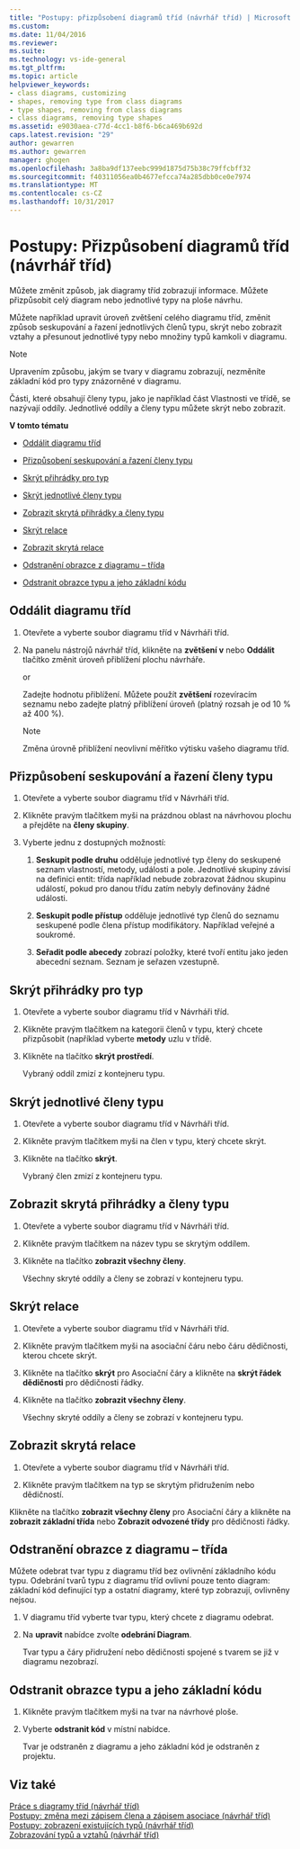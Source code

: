 ```yaml
---
title: "Postupy: přizpůsobení diagramů tříd (návrhář tříd) | Microsoft Docs"
ms.custom: 
ms.date: 11/04/2016
ms.reviewer: 
ms.suite: 
ms.technology: vs-ide-general
ms.tgt_pltfrm: 
ms.topic: article
helpviewer_keywords:
- class diagrams, customizing
- shapes, removing type from class diagrams
- type shapes, removing from class diagrams
- class diagrams, removing type shapes
ms.assetid: e9030aea-c77d-4cc1-b8f6-b6ca469b692d
caps.latest.revision: "29"
author: gewarren
ms.author: gewarren
manager: ghogen
ms.openlocfilehash: 3a8ba9df137eebc999d1875d75b38c79ffcbff32
ms.sourcegitcommit: f40311056ea0b4677efcca74a285dbb0ce0e7974
ms.translationtype: MT
ms.contentlocale: cs-CZ
ms.lasthandoff: 10/31/2017
---
```

# <a name="how-to-customize-class-diagrams-class-designer"></a>Postupy: Přizpůsobení diagramů tříd (návrhář tříd)
Můžete změnit způsob, jak diagramy tříd zobrazují informace. Můžete přizpůsobit celý diagram nebo jednotlivé typy na ploše návrhu.  
  
 Můžete například upravit úroveň zvětšení celého diagramu tříd, změnit způsob seskupování a řazení jednotlivých členů typu, skrýt nebo zobrazit vztahy a přesunout jednotlivé typy nebo množiny typů kamkoli v diagramu.  
  
> [!NOTE]
>  Upravením způsobu, jakým se tvary v diagramu zobrazují, nezměníte základní kód pro typy znázorněné v diagramu.  
  
 Části, které obsahují členy typu, jako je například část Vlastnosti ve třídě, se nazývají oddíly. Jednotlivé oddíly a členy typu můžete skrýt nebo zobrazit.  
  
 **V tomto tématu**  
  
-   [Oddálit diagramu tříd](../ide/how-to-customize-class-diagrams-class-designer.md#ZoomInOut)  
  
-   [Přizpůsobení seskupování a řazení členy typu](../ide/how-to-customize-class-diagrams-class-designer.md#CustomizeGroupingSorting)  
  
-   [Skrýt přihrádky pro typ](../ide/how-to-customize-class-diagrams-class-designer.md#HideCompartments)  
  
-   [Skrýt jednotlivé členy typu](../ide/how-to-customize-class-diagrams-class-designer.md#HideMembers)  
  
-   [Zobrazit skrytá přihrádky a členy typu](../ide/how-to-customize-class-diagrams-class-designer.md#DisplayHiddenCompartmentsAndMemberrs)  
  
-   [Skrýt relace](../ide/how-to-customize-class-diagrams-class-designer.md#HideAssociationAndInheritance)  
  
-   [Zobrazit skrytá relace](../ide/how-to-customize-class-diagrams-class-designer.md#DisplayAssociationAndInheritance)  
  
-   [Odstranění obrazce z diagramu – třída](../ide/how-to-customize-class-diagrams-class-designer.md#RemoveCodeAndShape)  
  
-   [Odstranit obrazce typu a jeho základní kódu](../ide/how-to-customize-class-diagrams-class-designer.md#DeleteTypeShapeAndCode)  
  
##  <a name="ZoomInOut"></a>Oddálit diagramu tříd  
  
1.  Otevřete a vyberte soubor diagramu tříd v Návrháři tříd.  
  
2.  Na panelu nástrojů návrhář tříd, klikněte na **zvětšení v** nebo **Oddálit** tlačítko změnit úroveň přiblížení plochu návrháře.  
  
     or  
  
     Zadejte hodnotu přiblížení. Můžete použít **zvětšení** rozevíracím seznamu nebo zadejte platný přiblížení úroveň (platný rozsah je od 10 % až 400 %).  
  
    > [!NOTE]
    >  Změna úrovně přiblížení neovlivní měřítko výtisku vašeho diagramu tříd.  
  
##  <a name="CustomizeGroupingSorting"></a>Přizpůsobení seskupování a řazení členy typu  
  
1.  Otevřete a vyberte soubor diagramu tříd v Návrháři tříd.  
  
2.  Klikněte pravým tlačítkem myši na prázdnou oblast na návrhovou plochu a přejděte na **členy skupiny**.  
  
3.  Vyberte jednu z dostupných možností:  
  
    1.  **Seskupit podle druhu** odděluje jednotlivé typ členy do seskupené seznam vlastností, metody, události a pole. Jednotlivé skupiny závisí na definici entit: třída například nebude zobrazovat žádnou skupinu událostí, pokud pro danou třídu zatím nebyly definovány žádné události.  
  
    2.  **Seskupit podle přístup** odděluje jednotlivé typ členů do seznamu seskupené podle člena přístup modifikátory. Například veřejné a soukromé.  
  
    3.  **Seřadit podle abecedy** zobrazí položky, které tvoří entitu jako jeden abecední seznam. Seznam je seřazen vzestupně.  
  
##  <a name="HideCompartments"></a>Skrýt přihrádky pro typ  
  
1.  Otevřete a vyberte soubor diagramu tříd v Návrháři tříd.  
  
2.  Klikněte pravým tlačítkem na kategorii členů v typu, který chcete přizpůsobit (například vyberte **metody** uzlu v třídě.  
  
3.  Klikněte na tlačítko **skrýt prostředí**.  
  
     Vybraný oddíl zmizí z kontejneru typu.  
  
##  <a name="HideMembers"></a>Skrýt jednotlivé členy typu  
  
1.  Otevřete a vyberte soubor diagramu tříd v Návrháři tříd.  
  
2.  Klikněte pravým tlačítkem myši na člen v typu, který chcete skrýt.  
  
3.  Klikněte na tlačítko **skrýt**.  
  
     Vybraný člen zmizí z kontejneru typu.  
  
##  <a name="DisplayHiddenCompartmentsAndMemberrs"></a>Zobrazit skrytá přihrádky a členy typu  
  
1.  Otevřete a vyberte soubor diagramu tříd v Návrháři tříd.  
  
2.  Klikněte pravým tlačítkem na název typu se skrytým oddílem.  
  
3.  Klikněte na tlačítko **zobrazit všechny členy**.  
  
     Všechny skryté oddíly a členy se zobrazí v kontejneru typu.  
  
##  <a name="HideAssociationAndInheritance"></a>Skrýt relace  
  
1.  Otevřete a vyberte soubor diagramu tříd v Návrháři tříd.  
  
2.  Klikněte pravým tlačítkem myši na asociační čáru nebo čáru dědičnosti, kterou chcete skrýt.  
  
3.  Klikněte na tlačítko **skrýt** pro Asociační čáry a klikněte na **skrýt řádek dědičnosti** pro dědičnosti řádky.  
  
4.  Klikněte na tlačítko **zobrazit všechny členy**.  
  
     Všechny skryté oddíly a členy se zobrazí v kontejneru typu.  
  
##  <a name="DisplayAssociationAndInheritance"></a>Zobrazit skrytá relace  
  
1.  Otevřete a vyberte soubor diagramu tříd v Návrháři tříd.  
  
2.  Klikněte pravým tlačítkem na typ se skrytým přidružením nebo dědičností.  
  
 Klikněte na tlačítko **zobrazit všechny členy** pro Asociační čáry a klikněte na **zobrazit základní třída** nebo **Zobrazit odvozené třídy** pro dědičnosti řádky.  
  
##  <a name="RemoveCodeAndShape"></a>Odstranění obrazce z diagramu – třída  
 Můžete odebrat tvar typu z diagramu tříd bez ovlivnění základního kódu typu. Odebrání tvarů typu z diagramu tříd ovlivní pouze tento diagram: základní kód definující typ a ostatní diagramy, které typ zobrazují, ovlivněny nejsou.  
  
1.  V diagramu tříd vyberte tvar typu, který chcete z diagramu odebrat.  
  
2.  Na **upravit** nabídce zvolte **odebrání Diagram**.  
  
     Tvar typu a čáry přidružení nebo dědičnosti spojené s tvarem se již v diagramu nezobrazí.  
  
##  <a name="DeleteTypeShapeAndCode"></a>Odstranit obrazce typu a jeho základní kódu  
  
1.  Klikněte pravým tlačítkem myši na tvar na návrhové ploše.  
  
2.  Vyberte **odstranit kód** v místní nabídce.  
  
     Tvar je odstraněn z diagramu a jeho základní kód je odstraněn z projektu.  
  
## <a name="see-also"></a>Viz také  
 [Práce s diagramy tříd (návrhář tříd)](../ide/working-with-class-diagrams-class-designer.md)   
 [Postupy: změna mezi zápisem člena a zápisem asociace (návrhář tříd)](../ide/how-to-change-between-member-notation-and-association-notation-class-designer.md)   
 [Postupy: zobrazení existujících typů (návrhář tříd)](../ide/how-to-view-existing-types-class-designer.md)   
 [Zobrazování typů a vztahů (návrhář tříd)](../ide/viewing-types-and-relationships-class-designer.md)